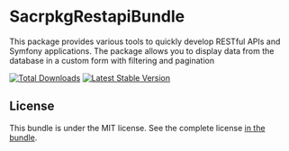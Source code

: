 SacrpkgRestapiBundle
====================

This package provides various tools to quickly develop RESTful APIs and
Symfony applications. The package allows you to display data from the database in a custom form with filtering and pagination

[![Total Downloads](https://poser.pugx.org/sacrpkg/restapi-bundle/downloads)](//packagist.org/packages/sacrpkg/restapi-bundle)
[![Latest Stable Version](https://poser.pugx.org/sacrpkg/restapi-bundle/v)](//packagist.org/packages/sacrpkg/restapi-bundle)

License
-------

This bundle is under the MIT license. See the complete license [in the bundle](LICENSE).
